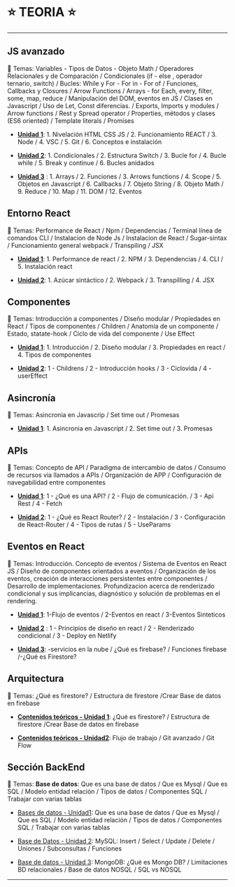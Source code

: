 # :star: TEORIA :star:

---

## JS avanzado

:book: Temas: Variables - Tipos de Datos - Objeto Math  / Operadores Relacionales y de Comparación  / Condicionales (if - else , operador ternario, switch) / Bucles: While y For - For in - For of / Funciones, Callbacks y Closures / Arrow Functions / Arrays - for Each, every, filter, some, map, reduce / Manipulación del DOM, eventos en JS / Clases en Javascript / Uso de Let, Const diferencias. / Exports, Imports y modules / Arrow functions / Rest y Spread operator / Properties, métodos y clases (ES6 oriented) / Template literals / Promises

- [**Unidad 1**](https://github.com/eugenia1984/react-varios-cursos/blob/main/09_cac_react/teoria/js_avanzado_unidad1.md): 1. Nivelación HTML CSS JS / 2. Funcionamiento REACT / 3. Node / 4. VSC / 5. Git / 6. Conceptos e instalación

- [**Unidad 2**](https://github.com/eugenia1984/react-varios-cursos/blob/main/09_cac_react/teoria/js_avanzado_unidad2.md): 1. Condicionales / 2. Estructura Switch / 3. Bucle for / 4. Bucle while / 5. Break y continue / 6. Bucles anidados

- [**Unidad 3**](https://github.com/eugenia1984/react-varios-cursos/blob/main/09_cac_react/teoria/js_avanzado_unidad3.md) : 1. Arrays / 2. Funciones / 3. Arrows functions / 4. Scope / 5. Objetos en Javascript / 6. Callbacks / 7. Objeto String / 8. Objeto Math / 9. Reduce / 10. Map / 11. DOM / 12. Eventos


## Entorno React

:book: Temas: Performance de React / Npm / Dependencias / Terminal línea de comandos CLI / Instalacion de Node Js / Instalacion de React / Sugar-sintax / Funcionamiento general webpack / Transpiling / JSX

- [**Unidad 1**](https://github.com/eugenia1984/react-varios-cursos/blob/main/09_cac_react/teoria/entorno_react_unidad1.md): 1. Performance de react / 2. NPM / 3. Dependencias / 4. CLI / 5. Instalación react

- [**Unidad 2**](https://github.com/eugenia1984/react-varios-cursos/blob/main/09_cac_react/teoria/entorno_react_unidad2.md): 1. Azúcar sintáctico / 2. Webpack / 3. Transpilling / 4. JSX


## Componentes

:book: Temas: Introducción a componentes / Diseño modular / Propiedades en React / Tipos de componentes / Children / Anatomía de un componente / Estado, statate-hook / Ciclo de vida del componente / Use Effect

- [**Unidad 1**](https://github.com/eugenia1984/react-varios-cursos/blob/main/09_cac_react/teoria/componentes_unidad1.md): 1. Introducción / 2. Diseño modular / 3. Propiedades en react / 4. Tipos de componentes

- [**Unidad 2**](https://github.com/eugenia1984/react-varios-cursos/blob/main/09_cac_react/teoria/componentes_unidad2.md): 1 - Childrens / 2 - Introducción hooks / 3 - Ciclovida / 4 - userEffect

## Asincronía

:book: Temas: Asincronia en Javascrip / Set time out / Promesas

- [**Unidad 1**](https://github.com/eugenia1984/react-varios-cursos/blob/main/09_cac_react/teoria/asincronia_unidad1.md): 1.  Asincronia en Javascript / 2. Set time out / 3. Promesas


## APIs

:book: Temas: Concepto de API / Paradigma de intercambio de datos / Consumo de recursos via llamados a APIs  / Organización de APP  / Configuración de navegabilidad entre componentes

- [**Unidad 1**](https://github.com/eugenia1984/react-varios-cursos/blob/main/09_cac_react/teoria/api_unidad1.md): 1 - ¿Qué es una API? / 2 - Flujo de comunicación. / 3 -  Api Rest / 4 - Fetch

- [**Unidad 2**](https://github.com/eugenia1984/react-varios-cursos/blob/main/09_cac_react/teoria/api_unidad2.md): 1 - ¿Qué es React Router? / 2 - Instalación / 3 - Configuración de React-Router / 4 - Tipos de rutas / 5 - UseParams


## Eventos en React

:book: Temas:  Introducción. Concepto de eventos / Sistema de Eventos en React JS / Diseño de componentes orientados a eventos / Organización de los eventos, creación de interacciones persistentes entre componentes / Desarrollo de implementaciones. Profundizacion acerca de renderizado condicional y sus implicancias, diagnóstico y solución de problemas en el rendering.

- [**Unidad 1**](https://github.com/eugenia1984/react-varios-cursos/blob/main/09_cac_react/teoria/eventos_en_react_unidad1.md): 1-Flujo de eventos / 2-Eventos en react / 3-Eventos Sinteticos

- [**Unidad 2**](https://github.com/eugenia1984/react-varios-cursos/blob/main/09_cac_react/teoria/eventos_en_react_unidad2.md) : 1 - Principios de diseño en react / 2 - Renderizado condicional / 3 - Deploy en Netlify

- [**Unidad 3**](https://github.com/eugenia1984/react-varios-cursos/blob/main/09_cac_react/teoria/eventos_en_react_unidad3.md): -servicios en la nube / ¿Qué es firebase? / Funciones firebase /-¿Qué es Firestore?



## Arquitectura

:book: Temas: ¿Qué es firestore? / Estructura de firestore /Crear Base de datos en firebase


- [**Contenidos teóricos - Unidad 1**](https://github.com/eugenia1984/react-varios-cursos/blob/main/09_cac_react/teoria/arquitectura_contenidos_teoricos.md): ¿Qué es firestore? / Estructura de firestore /Crear Base de datos en firebase

- [**Contenidos teóricos - Unidad2**](https://github.com/eugenia1984/react-varios-cursos/blob/main/09_cac_react/teoria/arquitectura_contenidos_teoricos2.md):  Flujo de trabajo / Git avanzado / Git Flow

## Sección BackEnd

:book: Temas: **Base de datos**: Que es una base de datos / Que es Mysql / Que es SQL / Modelo entidad relación / Tipos de datos / Componentes SQL / Trabajar con varias tablas

- [Bases de datos - Unidad1](https://github.com/eugenia1984/react-varios-cursos/blob/main/09_cac_react/teoria/back_end_base_de_datos.md): Que es una base de datos / Que es Mysql / Que es SQL / Modelo entidad relación / Tipos de datos / Componentes SQL / Trabajar con varias tablas

- [Base de Datos - Unidad 2](https://github.com/eugenia1984/react-varios-cursos/blob/main/09_cac_react/teoria/back_end_base_de_datos2.md): MySQL: Insert / Select / Update / Delete / Uniones / Subconsultas / Funciones

- [Base de datos - Unidad 3](https://github.com/eugenia1984/react-varios-cursos/blob/main/09_cac_react/teoria/back_end_base_de_datos3.md): MongoDB: ¿Qué es Mongo DB? / Limitaciones BD relacionales / Base de datos NOSQL / SQL vs NOSQL
  
---

